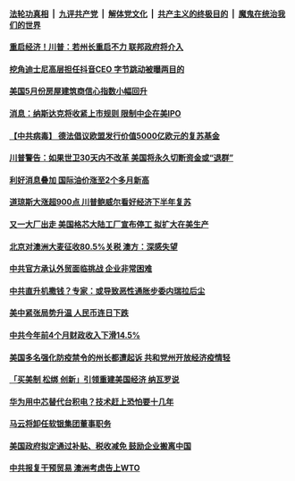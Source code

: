 ####  [法轮功真相](../../../../basic/blob/master/README.md?t=05200331) &nbsp;|&nbsp; [九评共产党](../../../../9ping.md/blob/master/README.md?t=05200331) &nbsp;|&nbsp; [解体党文化](../../../../jtdwh.md/blob/master/README.md?t=05200331)  &nbsp;|&nbsp; [共产主义的终极目的](../../../../gczydzjmd.md/blob/master/README.md?t=05200331) &nbsp;|&nbsp; [魔鬼在统治我们的世界](../../../../mgztzwmdsj.md/blob/master/README.md?t=05200331) 

#### [重启经济！川普：若州长重启不力 联邦政府将介入](../pages/soh7/380599.md?t=05200331) 
#### [挖角迪士尼高层担任抖音CEO 字节跳动被曝两目的](../pages/soh7/380530.md?t=05200331) 
#### [美国5月份房屋建筑商信心指数小幅回升](../pages/soh7/380491.md?t=05200331) 
#### [消息：纳斯达克将收紧上市规则 限制中企在美IPO](../pages/soh7/380464.md?t=05200331) 
#### [【中共病毒】 德法倡议欧盟发行价值5000亿欧元的复苏基金](../pages/soh7/380359.md?t=05200331) 
#### [川普警告：如果世卫30天内不改革 美国将永久切断资金或“退群”](../pages/soh7/380437.md?t=05200331) 
#### [利好消息叠加 国际油价涨至2个多月新高](../pages/soh7/380401.md?t=05200331) 
#### [道琼斯大涨超900点 川普鲍威尔看好经济下半年复苏](../pages/soh7/380353.md?t=05200331) 
#### [又一大厂出走 美国格芯大陆工厂宣布停工 拟扩大在美生产 ](../pages/soh7/380278.md?t=05200331) 
#### [北京对澳洲大麦征收80.5%关税 澳方：深感失望](../pages/soh7/380248.md?t=05200331) 
#### [中共官方承认外贸面临挑战 企业非常困难 ](../pages/soh7/380212.md?t=05200331) 
#### [中共直升机撒钱？专家：或导致恶性通胀步委内瑞拉后尘](../pages/soh7/380203.md?t=05200331) 
#### [美中紧张局势升温 人民币连日下跌](../pages/soh7/380215.md?t=05200331) 
#### [中共今年前4个月财政收入下滑14.5%](../pages/soh7/380209.md?t=05200331) 
#### [美国多名强化防疫禁令的州长都遭起诉 共和党州开放经济疫情轻](../pages/soh7/380182.md?t=05200331) 
#### [「买美制 松绑 创新」引领重建美国经济 纳瓦罗说](../pages/soh7/380191.md?t=05200331) 
#### [华为用中芯替代台积电？技术赶上恐怕要十几年](../pages/soh7/380044.md?t=05200331) 
#### [马云将卸任软银集团董事职务](../pages/soh7/380038.md?t=05200331) 
#### [美国政府拟定通过补贴、税收减免 鼓励企业搬离中国 ](../pages/soh7/379996.md?t=05200331) 
#### [中共报复干预贸易 澳洲考虑告上WTO](../pages/soh7/379981.md?t=05200331) 
